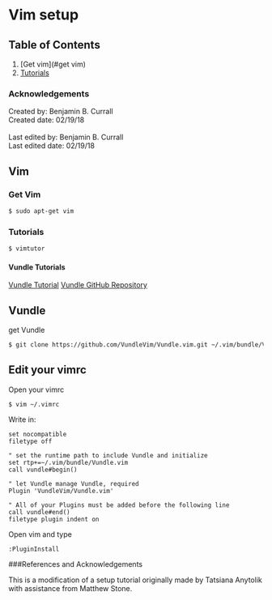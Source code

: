 # Vim setup

## Table of Contents
1. [Get vim](#get vim)
2. [Tutorials](#tutorial)

### Acknowledgements
<p>
Created by: Benjamin B. Currall<br>
Created date: 02/19/18<br>
<br>
Last edited by: Benjamin B. Currall<br>
Last edited date: 02/19/18<br>
</p>


## Vim <a name="get vim"></a>

### Get Vim

```sh
$ sudo apt-get vim
```

### Tutorials <a name ="tutorial"></a>

```sh
$ vimtutor
```

#### Vundle Tutorials

[Vundle Tutorial][1]
[Vundle GitHub Repository][2]

## Vundle

get Vundle
```sh
$ git clone https://github.com/VundleVim/Vundle.vim.git ~/.vim/bundle/Vundle.vim
```

## Edit your vimrc

Open your vimrc
```
$ vim ~/.vimrc
```

Write in:
```
set nocompatible
filetype off

" set the runtime path to include Vundle and initialize
set rtp+=~/.vim/bundle/Vundle.vim
call vundle#begin()

" let Vundle manage Vundle, required
Plugin 'VundleVim/Vundle.vim'

" All of your Plugins must be added before the following line
call vundle#end()
filetype plugin indent on
```

Open vim and type
```
:PluginInstall
```




###References and Acknowledgements

This is a modification of a setup tutorial originally made by Tatsiana Anytolik with assistance from Matthew Stone.

[1]: https://www.youtube.com/watch?v=JVpxDuxe1eY
[2]: https://github.com/VundleVim/Vundle.vim
